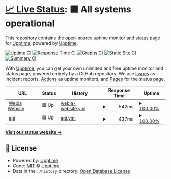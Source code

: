 # [📈 Live Status](https://status.webia.io): <!--live status--> **🟩 All systems operational**

This repository contains the open-source uptime monitor and status page for [Upptime](https://upptime.js.org), powered by [Upptime](https://github.com/upptime/upptime).

[![Uptime CI](https://github.com/koj-co/upptime/workflows/Uptime%20CI/badge.svg)](https://github.com/koj-co/upptime/actions?query=workflow%3A%22Uptime+CI%22)
[![Response Time CI](https://github.com/koj-co/upptime/workflows/Response%20Time%20CI/badge.svg)](https://github.com/koj-co/upptime/actions?query=workflow%3A%22Response+Time+CI%22)
[![Graphs CI](https://github.com/koj-co/upptime/workflows/Graphs%20CI/badge.svg)](https://github.com/koj-co/upptime/actions?query=workflow%3A%22Graphs+CI%22)
[![Static Site CI](https://github.com/koj-co/upptime/workflows/Static%20Site%20CI/badge.svg)](https://github.com/koj-co/upptime/actions?query=workflow%3A%22Static+Site+CI%22)
[![Summary CI](https://github.com/koj-co/upptime/workflows/Summary%20CI/badge.svg)](https://github.com/koj-co/upptime/actions?query=workflow%3A%22Summary+CI%22)

With [Upptime](https://upptime.js.org), you can get your own unlimited and free uptime monitor and status page, powered entirely by a GitHub repository. We use [Issues](https://github.com/upptime/upptime/issues) as incident reports, [Actions](https://github.com/upptime/upptime/actions) as uptime monitors, and [Pages](https://status.webia.io) for the status page.

<!--start: status pages-->
<!-- This summary is generated by Upptime (https://github.com/upptime/upptime) -->
<!-- Do not edit this manually, your changes will be overwritten -->
<!-- prettier-ignore -->
| URL | Status | History | Response Time | Uptime |
| --- | ------ | ------- | ------------- | ------ |
| <img alt="" src="https://favicons.githubusercontent.com/webia.io" height="13"> [Webia Website](https://webia.io) | 🟩 Up | [webia-website.yml](https://github.com/webiaio/status/commits/HEAD/history/webia-website.yml) | <details><summary><img alt="Response time graph" src="./graphs/webia-website/response-time-week.png" height="20"> 542ms</summary><br><a href="https://status.webia.io/history/webia-website"><img alt="Response time 601" src="https://img.shields.io/endpoint?url=https%3A%2F%2Fraw.githubusercontent.com%2Fwebiaio%2Fstatus%2FHEAD%2Fapi%2Fwebia-website%2Fresponse-time.json"></a><br><a href="https://status.webia.io/history/webia-website"><img alt="24-hour response time 622" src="https://img.shields.io/endpoint?url=https%3A%2F%2Fraw.githubusercontent.com%2Fwebiaio%2Fstatus%2FHEAD%2Fapi%2Fwebia-website%2Fresponse-time-day.json"></a><br><a href="https://status.webia.io/history/webia-website"><img alt="7-day response time 542" src="https://img.shields.io/endpoint?url=https%3A%2F%2Fraw.githubusercontent.com%2Fwebiaio%2Fstatus%2FHEAD%2Fapi%2Fwebia-website%2Fresponse-time-week.json"></a><br><a href="https://status.webia.io/history/webia-website"><img alt="30-day response time 585" src="https://img.shields.io/endpoint?url=https%3A%2F%2Fraw.githubusercontent.com%2Fwebiaio%2Fstatus%2FHEAD%2Fapi%2Fwebia-website%2Fresponse-time-month.json"></a><br><a href="https://status.webia.io/history/webia-website"><img alt="1-year response time 601" src="https://img.shields.io/endpoint?url=https%3A%2F%2Fraw.githubusercontent.com%2Fwebiaio%2Fstatus%2FHEAD%2Fapi%2Fwebia-website%2Fresponse-time-year.json"></a></details> | <details><summary><a href="https://status.webia.io/history/webia-website">100.00%</a></summary><a href="https://status.webia.io/history/webia-website"><img alt="All-time uptime 99.67%" src="https://img.shields.io/endpoint?url=https%3A%2F%2Fraw.githubusercontent.com%2Fwebiaio%2Fstatus%2FHEAD%2Fapi%2Fwebia-website%2Fuptime.json"></a><br><a href="https://status.webia.io/history/webia-website"><img alt="24-hour uptime 100.00%" src="https://img.shields.io/endpoint?url=https%3A%2F%2Fraw.githubusercontent.com%2Fwebiaio%2Fstatus%2FHEAD%2Fapi%2Fwebia-website%2Fuptime-day.json"></a><br><a href="https://status.webia.io/history/webia-website"><img alt="7-day uptime 100.00%" src="https://img.shields.io/endpoint?url=https%3A%2F%2Fraw.githubusercontent.com%2Fwebiaio%2Fstatus%2FHEAD%2Fapi%2Fwebia-website%2Fuptime-week.json"></a><br><a href="https://status.webia.io/history/webia-website"><img alt="30-day uptime 100.00%" src="https://img.shields.io/endpoint?url=https%3A%2F%2Fraw.githubusercontent.com%2Fwebiaio%2Fstatus%2FHEAD%2Fapi%2Fwebia-website%2Fuptime-month.json"></a><br><a href="https://status.webia.io/history/webia-website"><img alt="1-year uptime 99.67%" src="https://img.shields.io/endpoint?url=https%3A%2F%2Fraw.githubusercontent.com%2Fwebiaio%2Fstatus%2FHEAD%2Fapi%2Fwebia-website%2Fuptime-year.json"></a></details>
| <img alt="" src="https://favicons.githubusercontent.com/api.webia.io" height="13"> [api](https://api.webia.io) | 🟩 Up | [api.yml](https://github.com/webiaio/status/commits/HEAD/history/api.yml) | <details><summary><img alt="Response time graph" src="./graphs/api/response-time-week.png" height="20"> 437ms</summary><br><a href="https://status.webia.io/history/api"><img alt="Response time 495" src="https://img.shields.io/endpoint?url=https%3A%2F%2Fraw.githubusercontent.com%2Fwebiaio%2Fstatus%2FHEAD%2Fapi%2Fapi%2Fresponse-time.json"></a><br><a href="https://status.webia.io/history/api"><img alt="24-hour response time 526" src="https://img.shields.io/endpoint?url=https%3A%2F%2Fraw.githubusercontent.com%2Fwebiaio%2Fstatus%2FHEAD%2Fapi%2Fapi%2Fresponse-time-day.json"></a><br><a href="https://status.webia.io/history/api"><img alt="7-day response time 437" src="https://img.shields.io/endpoint?url=https%3A%2F%2Fraw.githubusercontent.com%2Fwebiaio%2Fstatus%2FHEAD%2Fapi%2Fapi%2Fresponse-time-week.json"></a><br><a href="https://status.webia.io/history/api"><img alt="30-day response time 462" src="https://img.shields.io/endpoint?url=https%3A%2F%2Fraw.githubusercontent.com%2Fwebiaio%2Fstatus%2FHEAD%2Fapi%2Fapi%2Fresponse-time-month.json"></a><br><a href="https://status.webia.io/history/api"><img alt="1-year response time 495" src="https://img.shields.io/endpoint?url=https%3A%2F%2Fraw.githubusercontent.com%2Fwebiaio%2Fstatus%2FHEAD%2Fapi%2Fapi%2Fresponse-time-year.json"></a></details> | <details><summary><a href="https://status.webia.io/history/api">100.00%</a></summary><a href="https://status.webia.io/history/api"><img alt="All-time uptime 99.88%" src="https://img.shields.io/endpoint?url=https%3A%2F%2Fraw.githubusercontent.com%2Fwebiaio%2Fstatus%2FHEAD%2Fapi%2Fapi%2Fuptime.json"></a><br><a href="https://status.webia.io/history/api"><img alt="24-hour uptime 100.00%" src="https://img.shields.io/endpoint?url=https%3A%2F%2Fraw.githubusercontent.com%2Fwebiaio%2Fstatus%2FHEAD%2Fapi%2Fapi%2Fuptime-day.json"></a><br><a href="https://status.webia.io/history/api"><img alt="7-day uptime 100.00%" src="https://img.shields.io/endpoint?url=https%3A%2F%2Fraw.githubusercontent.com%2Fwebiaio%2Fstatus%2FHEAD%2Fapi%2Fapi%2Fuptime-week.json"></a><br><a href="https://status.webia.io/history/api"><img alt="30-day uptime 100.00%" src="https://img.shields.io/endpoint?url=https%3A%2F%2Fraw.githubusercontent.com%2Fwebiaio%2Fstatus%2FHEAD%2Fapi%2Fapi%2Fuptime-month.json"></a><br><a href="https://status.webia.io/history/api"><img alt="1-year uptime 99.88%" src="https://img.shields.io/endpoint?url=https%3A%2F%2Fraw.githubusercontent.com%2Fwebiaio%2Fstatus%2FHEAD%2Fapi%2Fapi%2Fuptime-year.json"></a></details>

<!--end: status pages-->

[**Visit our status website →**](https://status.webia.io)

## 📄 License

- Powered by: [Upptime](https://github.com/upptime/upptime)
- Code: [MIT](./LICENSE) © [Upptime](https://upptime.js.org)
- Data in the `./history` directory: [Open Database License](https://opendatacommons.org/licenses/odbl/1-0/)
